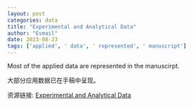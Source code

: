 ```yaml
---
layout: post
categories: data
title: "Experimental and Analytical Data"
author: "Esmail"
date: 2023-08-23
tags: ['applied', ' data', ' represented', ' manuscript']
---
```


Most of the applied data are represented in the manuscirpt.

大部分应用数据已在手稿中呈现。

资源链接: [Experimental and Analytical Data](https://doi.org/10.57760/sciencedb.10348)

